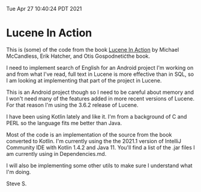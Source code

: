 Tue Apr 27 10:40:24 PDT 2021
# Lucene In Action

This is (some) of the code from the book
<a href="https://www.manning.com/books/lucene-in-action-second-edition">
Lucene In Action</a> by
Michael McCandless, Erik Hatcher, and Otis Gospodnetićthe book.

I need to implement search of English for an Android project
I'm working on and from what I've read, full text in Lucene
is more effective than in SQL, so I am looking at implementing
that part of the project in Lucene. 

This is an Android
project though so I need to be careful about memory and I
won't need many of the features added in more recent versions
of Lucene.  For that reason I'm using the 3.6.2 release of
Lucene.

I have been using Kotlin lately and like it.  I'm from
a background of C and PERL so the language fits me
better than Java.

Most of the code is an implementation of the source from 
the book converted to Kotlin.  I'm currently using
the the 2021.1 version of IntelliJ Community IDE with
Kotlin 1.4.2 and Java 11.  You'll find a list of the .jar
files I am currently using in Dependencies.md.

I will also be implementing some other utils to make sure
I understand what I'm doing.

Steve S.<br>
